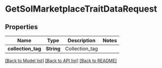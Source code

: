 # GetSolMarketplaceTraitDataRequest

## Properties

Name | Type | Description | Notes
------------ | ------------- | ------------- | -------------
**collection_tag** | **String** | Collection_tag | 

[[Back to Model list]](../README.md#documentation-for-models) [[Back to API list]](../README.md#documentation-for-api-endpoints) [[Back to README]](../README.md)


